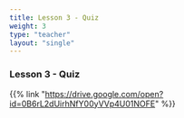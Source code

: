 ```yaml
---
title: Lesson 3 - Quiz
weight: 3
type: "teacher" 
layout: "single"
---
```

### Lesson 3 - Quiz

{{% link "https://drive.google.com/open?id=0B6rL2dUirhNfY00yVVp4U01NOFE" %}}
